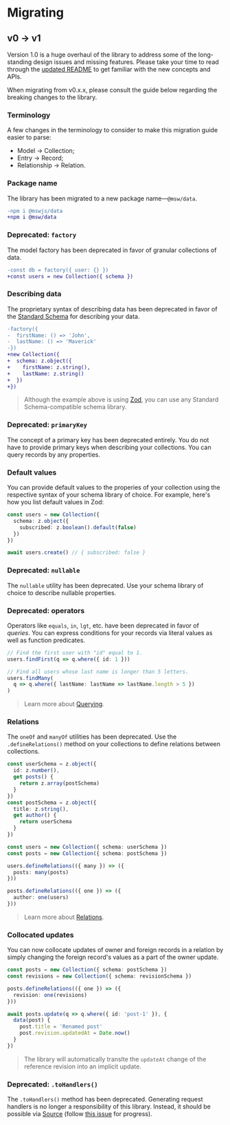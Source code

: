 # Migrating

## v0 → v1

Version 1.0 is a huge overhaul of the library to address some of the long-standing design issues and missing features. Please take your time to read through the [updated README](./README.md) to get familiar with the new concepts and APIs.

When migrating from v0.x.x, please consult the guide below regarding the breaking changes to the library.

### Terminology

A few changes in the terminology to consider to make this migration guide easier to parse:

- Model → Collection;
- Entry → Record;
- Relationship → Relation.

### Package name

The library has been migrated to a new package name—`@msw/data`.

```diff
-npm i @mswjs/data
+npm i @msw/data
```

### Deprecated: `factory`

The model factory has been deprecated in favor of granular collections of data.

```diff
-const db = factory({ user: {} })
+const users = new Collection({ schema })
```

### Describing data

The proprietary syntax of describing data has been deprecated in favor of the [Standard Schema](https://standardschema.dev/) for describing your data.

```diff
-factory({
-  firstName: () => 'John',
-  lastName: () => 'Maverick'
-})
+new Collection({
+  schema: z.object({
+    firstName: z.string(),
+    lastName: z.string()
+  })
+})
```

> Although the example above is using [Zod](https://zod.dev/), you can use any Standard Schema-compatible schema library.

### Deprecated: `primaryKey`

The concept of a primary key has been deprecated entirely. You do not have to provide primary keys when describing your collections. You can query records by any properties.

### Default values

You can provide default values to the properies of your collection using the respective syntax of your schema library of choice. For example, here's how you list default values in Zod:

```ts
const users = new Collection({
  schema: z.object({
    subscribed: z.boolean().default(false)
  })
})

await users.create() // { subscribed: false }
```

### Deprecated: `nullable`

The `nullable` utility has been deprecated. Use your schema library of choice to describe nullable properties.

### Deprecated: operators

Operators like `equals`, `in`, `lgt`, etc. have been deprecated in favor of _queries_. You can express conditions for your records via literal values as well as function predicates.

```ts
// Find the first user with "id" equal to 1.
users.findFirst(q => q.where({ id: 1 }))

// Find all users whose last name is longer than 5 letters.
users.findMany(
  q => q.where({ lastName: lastName => lastName.length > 5 })
)
```

> Learn more about [Querying](./README.md#querying).

### Relations

The `oneOf` and `manyOf` utilities has been deprecated. Use the `.defineRelations()` method on your collections to define relations between collections.

```ts
const userSchema = z.object({
  id: z.number(),
  get posts() {
    return z.array(postSchema)
  }
})
const postSchema = z.object({
  title: z.string(),
  get author() {
    return userSchema
  }
})

const users = new Collection({ schema: userSchema })
const posts = new Collection({ schema: postSchema })

users.defineRelations(({ many }) => ({
  posts: many(posts)
}))

posts.defineRelations(({ one }) => ({
  author: one(users)
}))
```

> Learn more about [Relations](./README.md#relations).

### Collocated updates

You can now collocate updates of owner and foreign records in a relation by simply changing the foreign record's values as a part of the owner update.

```ts
const posts = new Collection({ schema: postSchema })
const revisions = new Collection({ schema: revisionSchema })

posts.defineRelations(({ one }) => ({
  revision: one(revisions)
}))

await posts.update(q => q.where({ id: 'post-1' }), {
  data(post) {
    post.title = 'Renamed post'
    post.revision.updatedAt = Date.now()
  }
})
```

> The library will automatically translte the `updateAt` change of the reference revision into an implicit update.

### Deprecated: `.toHandlers()`

The `.toHandlers()` method has been deprecated. Generating request handlers is no longer a responsibility of this library. Instead, it should be possible via [Source](https://github.com/mswjs/source) (follow [this issue](https://github.com/mswjs/source/issues/80) for progress).
